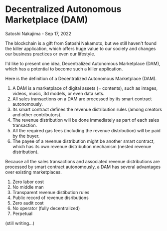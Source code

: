 # Decentralized Autonomous Marketplace (DAM)

Satoshi Nakajima - Sep 17, 2022

The blockchain is a gift from Satoshi Nakamoto, but we still haven't found the killer application, 
which offers huge value to our society and changes our business practices or even our lifestyle. 

I'd like to present one idea, Decentralized Autonomous Marketplace (DAM), 
which has a potential to become such a killer application. 

Here is the definition of a Decentralized Autonomous Marketplace (DAM).

1. A DAM is a marketplace of digital assets (= contents), such as images, videos, music, 3d models, or even data sets.
2. All sales transactions on a DAM are processed by its smart contract autonomously. 
3. Its smart contract defines the revenue distribution rules (among creators and other contributors).
4. The revenue distribution will be done immediately as part of each sales transaction.
5. All the required gas fees (including the revenue distribution) will be paid by the buyer. 
6. The payee of a revenue distribution might be another smart contract, which has its own revenue distribution mechanism (nested revenue distribution). 

Because all the sales transactions and associated revenue distributions are processed by smart contract autonomously, a DAM has several advantages over existing marketplaces. 

1. Zero labor cost
2. No middle man
3. Transparent revenue distibution rules
4. Public record of revenue disributions
5. Zero audit cost
6. No operator (fully decentralized)
7. Perpetual

(still writing...)
